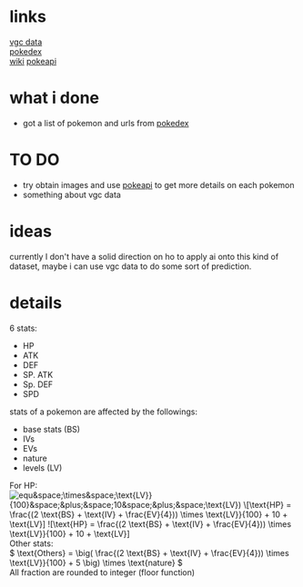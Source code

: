 # links 
<a href='https://victoryroadvgc.com/2020/12/08/players-cup-ii-na-results/'>vgc data</a>  
<a href='https://www.pokemon.com/us/pokedex/'>pokedex</a>  
<a href='https://pokemon.fandom.com/wiki/List_of_Pok%C3%A9mon'>wiki</a>
<a href='https://pokeapi.co/'>pokeapi</a>

# what i done
- got a list of pokemon and urls from <a href='https://www.pokemon.com/us/pokedex/'>pokedex</a>  

# TO DO
- try obtain images and use <a href='https://pokeapi.co/'>pokeapi</a> to get more details on each pokemon 
- something about vgc data

# ideas  
currently I don't have a solid direction on ho to apply ai onto this kind of dataset, maybe i can use vgc data to do some sort of prediction. 

# details  
6 stats:  
- HP
- ATK
- DEF
- SP. ATK
- Sp. DEF
- SPD

stats of a pokemon are affected by the followings:  
- base stats (BS)
- IVs 
- EVs
- nature 
- levels (LV) 

For HP:  
![equ](https://www.codecogs.com/eqnedit.php?latex=\text{HP}&space;=&space;\frac{(2&space;\text{BS}&space;&plus;&space;\text{IV}&space;&plus;&space;\frac{EV}{4}))&space;\times&space;\text{LV}}{100}&space;&plus;&space;10&space;&plus;&space;\text{LV})  
\[\text{HP} = \frac{(2 \text{BS} + \text{IV} + \frac{EV}{4})) \times \text{LV}}{100} + 10 + \text{LV}\]
![\text{HP} = \frac{(2 \text{BS} + \text{IV} + \frac{EV}{4})) \times \text{LV}}{100} + 10 + \text{LV}]  
Other stats:  
$ \text{Others} = \big( \frac{(2 \text{BS} + \text{IV} + \frac{EV}{4})) \times \text{LV}}{100} + 5 \big) \times \text{nature} $  
All fraction are rounded to integer (floor function)